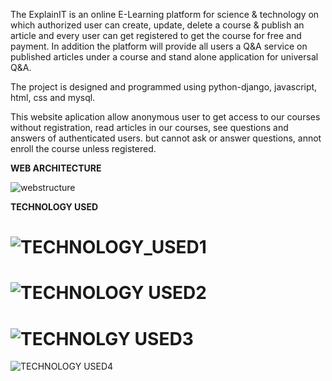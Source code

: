 The ExplainIT is an online E-Learning platform for science & technology on which authorized user can create, update, delete a course & publish an article and every user can get registered to get the course for free and payment.
In addition the platform will provide all users a Q&A service on published articles under a course and stand alone application for universal Q&A.

The project is designed and programmed using python-django, javascript, html, css and mysql.

This website aplication allow anonymous user to get access to our courses without registration, read articles in our courses, see questions and answers of authenticated users. but cannot ask or answer questions, annot enroll the course unless registered.


**WEB ARCHITECTURE**


![webstructure](https://github.com/Kitesa/E-Learning-platform/assets/67538957/eb349d3f-fc52-4c63-9412-584a591b41e4)

**TECHNOLOGY USED**


![TECHNOLOGY_USED1](https://github.com/Kitesa/E-Learning-platform/assets/67538957/5f2dc4e7-d968-4f00-ac0b-26575d493646)
=====================================================================================================================================
![TECHNOLOGY USED2](https://github.com/Kitesa/E-Learning-platform/assets/67538957/d5837c7f-3ea3-4b5a-aa2d-dd2015dacb63)
=====================================================================================================================================
![TECHNOLGY USED3](https://github.com/Kitesa/E-Learning-platform/assets/67538957/637b3840-1699-4a85-b4e1-a35e4fab46c9)
=====================================================================================================================================
![TECHNOLOGY USED4](https://github.com/Kitesa/E-Learning-platform/assets/67538957/38d56096-7416-4d7d-b1b6-5b7ed84f198c)

